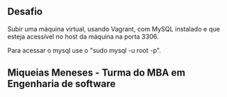 ## Desafio

Subir uma máquina virtual, usando Vagrant, com MySQL instalado e que esteja acessível no host da máquina na porta 3306.  

Para acessar o mysql use o "sudo mysql -u root -p".

## Miqueias Meneses - Turma do MBA em Engenharia de software